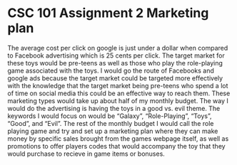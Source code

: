 
<html>
<head>
<h1>CSC 101 Assignment 2 Marketing plan</h1>
</head>
<body>
The average cost per click on google is just under a dollar when compared to Facebook advertising which is 25 cents per click. The target market for these toys would be pre-teens as well as those who play the role-playing game associated with the toys. I would go the route of Facebooks and google ads because the target market could be targeted more effectively with the knowledge that the target market being pre-teens who spend a lot of time on social media this could be an effective way to reach them. These marketing types would take up about half of my monthly budget. The way I would do the advertising is having the toys in a good vs. evil theme. The keywords I would focus on would be “Galaxy”, “Role-Playing”, “Toys”, “Good”, and “Evil”. The rest of the monthly budget I would call the role playing game and try and set up a marketing plan where they can make money by specific sales brought from the games webpage itself, as well as promotions to offer players codes that would accompany the toy that they would purchase to recieve in game items or bonuses.
</body>
</html>

